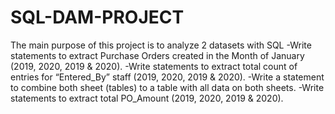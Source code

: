 # SQL-DAM-PROJECT
The main purpose of this project is to analyze 2 datasets with SQL
-Write statements to extract Purchase Orders created in the Month of January (2019, 2020, 2019 & 2020). 
-Write statements to extract total count of entries for “Entered_By” staff (2019, 2020, 2019 & 2020).
-Write a statement to combine both sheet (tables) to a table with all data on both sheets.
-Write statements to extract total PO_Amount (2019, 2020, 2019 & 2020).
